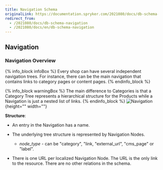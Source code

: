 ```yaml
---
title: Navigation Schema
originalLink: https://documentation.spryker.com/2021080/docs/db-schema-navigation
redirect_from:
  - /2021080/docs/db-schema-navigation
  - /2021080/docs/en/db-schema-navigation
---
```


## Navigation

### Navigation Overview

{% info_block infoBox %}
Every shop can have several independent navigation trees. For instance, there can be the main navigation that contains links to category pages or content pages.
{% endinfo_block %}

{% info_block warningBox %}
The main difference to Categories is that a Category Tree represents a hierarchical structure for the Products while a Navigation is just a nested list of links.
{% endinfo_block %}
![Navigation](https://spryker.s3.eu-central-1.amazonaws.com/docs/Developer+Guide/Database+Schema+Guide/Navigation+Schema/navigation.png){height="" width=""}

**Structure**:

* An entry in the Navigation has a name.
* The underlying tree structure is represented by Navigation Nodes.

  - *node_type* - can be "category", "link, "external_url", "cms_page" or "label".

* There is one URL per localized Navigation Node. The URL is the only link to the resource. There are no other relations in the schema.
